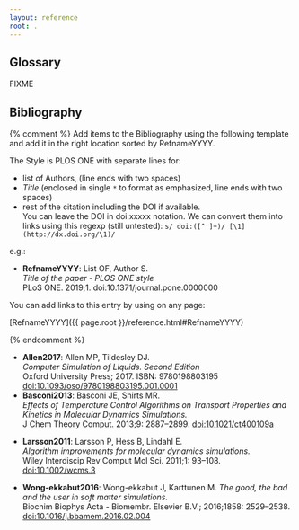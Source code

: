 ```yaml
---
layout: reference
root: .
---
```


## Glossary

FIXME

## Bibliography

{% comment %}
Add items to the Bibliography using the following template and add it in the right
location sorted by RefnameYYYY.

The Style is PLOS ONE with separate lines for:
- list of Authors, (line ends with two spaces)  
- *Title* (enclosed in single `*` to format as emphasized, line ends with two spaces)  
- rest of the citation including the DOI if available.  
  You can leave the DOI in doi:xxxxx notation. We can convert them into links using
  this regexp (still untested): `s/ doi:([^ ]+)/ [\1](http://dx.doi.org/\1)/`

e.g.:

* <a name="RefnameYYYY" />**RefnameYYYY**:
  List OF, Author S.  
  *Title of the paper -  PLOS ONE style*  
  PLoS ONE. 2019;1. doi:10.1371/journal.pone.0000000 

You can add links to this entry by using on any page:

[RefnameYYYY]({{ page.root }}/reference.html#RefnameYYYY)

{% endcomment %}


* <a name="Allen2017" />**Allen2017**: 
  Allen MP, Tildesley DJ.  
  *Computer Simulation of Liquids. Second Edition*  
  Oxford University Press; 2017. ISBN: 9780198803195 [doi:10.1093/oso/9780198803195.001.0001](http://dx.doi.org/10.1093/oso/9780198803195.001.0001)
* <a name="Basconi2013" />**Basconi2013**: 
  Basconi JE, Shirts MR.  
  *Effects of Temperature Control Algorithms on Transport Properties and Kinetics in Molecular Dynamics Simulations.*  
  J Chem Theory Comput. 2013;9: 2887–2899.  [doi:10.1021/ct400109a](http://dx.doi.org/10.1021/ct400109a)
<!-- * <a name="Gowers2016" />**Gowers2016**: 
  Gowers RJ, Linke M, Barnoud J, Reddy TJE, Melo MN, Seyler SL, et al.  
  *MDAnalysis: A Python Package for the Rapid Analysis of Molecular Dynamics Simulations.*  
  Proc 15th Python Sci Conf. 2016; 98–105. Available: http://conference.scipy.org/proceedings/scipy2016/pdfs/oliver_beckstein.pdf -->
* <a name="Larsson2011" />**Larsson2011**: 
  Larsson P, Hess B, Lindahl E.  
  *Algorithm improvements for molecular dynamics simulations.*  
  Wiley Interdiscip Rev Comput Mol Sci. 2011;1: 93–108. [doi:10.1002/wcms.3](http://dx.doi.org/doi:10.1002/wcms.3)
<!-- * <a name="Merz2018" />**Merz2018**:
  Merz PT, Shirts MR.  
  *Testing for physical validity in molecular simulations.*  
  Huang X, editor. PLoS One. 2018;13: e0202764. [doi:10.1371/journal.pone.0202764](http://dx.doi.org/10.1371/journal.pone.0202764) -->
<!-- * <a name="Michaud-Agrawal2011" />**Michaud-Agrawal2011**: 
  Michaud-Agrawal N, Denning EJ, Woolf TB, Beckstein O.   
  *MDAnalysis: A Toolkit for the Analysis of Molecular Dynamics Simulations.*  
  J Comput Chem. 2011;32: 2319–27. [doi:10.1002/jcc.21787](http://dx.doi.org/10.1002/jcc.21787) -->
* <a name="Wong-ekkabut2016" />**Wong-ekkabut2016**: 
  Wong-ekkabut J, Karttunen M. 
  *The good, the bad and the user in soft matter simulations.*  
  Biochim Biophys Acta - Biomembr. Elsevier B.V.; 2016;1858: 2529–2538. [doi:10.1016/j.bbamem.2016.02.004](http://dx.doi.org/10.1016/j.bbamem.2016.02.004)
